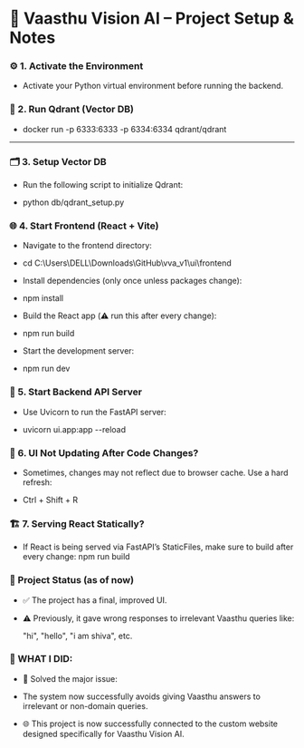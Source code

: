 # 🏡 Vaasthu Vision AI – Project Setup & Notes

### ⚙️ 1. Activate the Environment

  - Activate your Python virtual environment before running the backend.

### 🐳 2. Run Qdrant (Vector DB)

  - docker run -p 6333:6333 -p 6334:6334 qdrant/qdrant

---

### 🗂️ 3. Setup Vector DB
  
  - Run the following script to initialize Qdrant:

  - python db/qdrant_setup.py

### 🌐 4. Start Frontend (React + Vite)
  
  - Navigate to the frontend directory:

  - cd C:\Users\DELL\Downloads\GitHub\vva_v1\ui\frontend

  - Install dependencies (only once unless packages change): 

  - npm install

  - Build the React app (⚠️ run this after every change): 

  - npm run build

  - Start the development server: 

  - npm run dev

### 🧠 5. Start Backend API Server

  - Use Uvicorn to run the FastAPI server:
  
  - uvicorn ui.app:app --reload

### 🔁 6. UI Not Updating After Code Changes?

  - Sometimes, changes may not reflect due to browser cache. Use a hard refresh:

  - Ctrl + Shift + R

### 🏗️ 7. Serving React Statically?

  - If React is being served via FastAPI’s StaticFiles, make sure to build after every change: npm run build

### 📌 Project Status (as of now)

  - ✅ The project has a final, improved UI.

  - ⚠️ Previously, it gave wrong responses to irrelevant Vaasthu queries like:

    "hi", "hello", "i am shiva", etc.

### 🚀 WHAT I DID:

  - 🎉 Solved the major issue:

  - The system now successfully avoids giving Vaasthu answers to irrelevant or non-domain queries.

  - 🌐 This project is now successfully connected to the custom website designed specifically for Vaasthu Vision AI.

